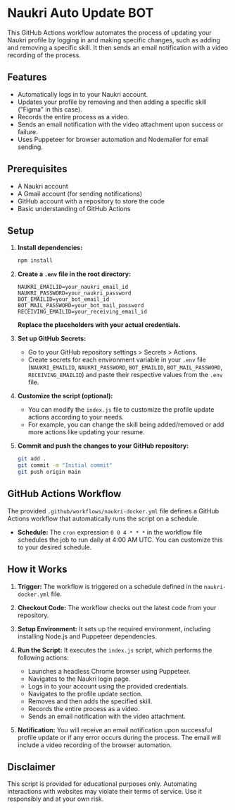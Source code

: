 # Naukri Auto Update BOT

This GitHub Actions workflow automates the process of updating your Naukri profile by logging in and making specific changes, such as adding and removing a specific skill. It then sends an email notification with a video recording of the process.

## Features

- Automatically logs in to your Naukri account.
- Updates your profile by removing and then adding a specific skill ("Figma" in this case).
- Records the entire process as a video.
- Sends an email notification with the video attachment upon success or failure.
- Uses Puppeteer for browser automation and Nodemailer for email sending.

## Prerequisites

- A Naukri account
- A Gmail account (for sending notifications)
- GitHub account with a repository to store the code
- Basic understanding of GitHub Actions

## Setup

1. **Install dependencies:**

   ```bash
   npm install
   ```

2. **Create a `.env` file in the root directory:**

   ```
   NAUKRI_EMAILID=your_naukri_email_id
   NAUKRI_PASSWORD=your_naukri_password
   BOT_EMAILID=your_bot_email_id
   BOT_MAIL_PASSWORD=your_bot_mail_password
   RECEIVING_EMAILID=your_receiving_email_id
   ```

   **Replace the placeholders with your actual credentials.**

3. **Set up GitHub Secrets:**

   - Go to your GitHub repository settings > Secrets > Actions.
   - Create secrets for each environment variable in your `.env` file (`NAUKRI_EMAILID`, `NAUKRI_PASSWORD`, `BOT_EMAILID`, `BOT_MAIL_PASSWORD`, `RECEIVING_EMAILID`) and paste their respective values from the `.env` file.

4. **Customize the script (optional):**

   - You can modify the `index.js` file to customize the profile update actions according to your needs.
   - For example, you can change the skill being added/removed or add more actions like updating your resume.

5. **Commit and push the changes to your GitHub repository:**

   ```bash
   git add .
   git commit -m "Initial commit"
   git push origin main
   ```

## GitHub Actions Workflow

The provided `.github/workflows/naukri-docker.yml` file defines a GitHub Actions workflow that automatically runs the script on a schedule.

- **Schedule:** The `cron` expression `0 0 4 * * *` in the workflow file schedules the job to run daily at 4:00 AM UTC. You can customize this to your desired schedule.

## How it Works

1. **Trigger:** The workflow is triggered on a schedule defined in the `naukri-docker.yml` file.

2. **Checkout Code:** The workflow checks out the latest code from your repository.

3. **Setup Environment:** It sets up the required environment, including installing Node.js and Puppeteer dependencies.

4. **Run the Script:** It executes the `index.js` script, which performs the following actions:
   - Launches a headless Chrome browser using Puppeteer.
   - Navigates to the Naukri login page.
   - Logs in to your account using the provided credentials.
   - Navigates to the profile update section.
   - Removes and then adds the specified skill.
   - Records the entire process as a video.
   - Sends an email notification with the video attachment.

5. **Notification:** You will receive an email notification upon successful profile update or if any error occurs during the process. The email will include a video recording of the browser automation.

## Disclaimer

This script is provided for educational purposes only. Automating interactions with websites may violate their terms of service. Use it responsibly and at your own risk.
